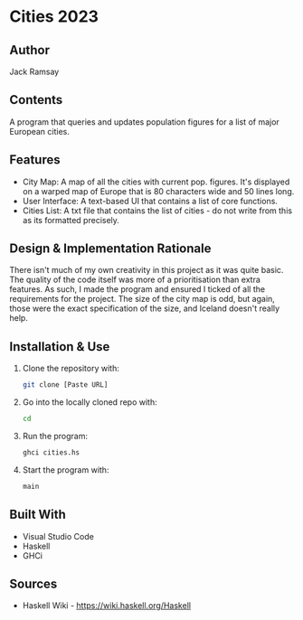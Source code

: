 # Cities 2023

## Author
   Jack Ramsay

## Contents
   A program that queries and updates population figures for a list of major European cities.

## Features
   * City Map:
      A map of all the cities with current pop. figures. It's displayed on a warped map of Europe that is 80 characters wide and 50 lines long.
   * User Interface:
      A text-based UI that contains a list of core functions.
   * Cities List:
      A txt file that contains the list of cities - do not write from this as its formatted precisely.  

## Design & Implementation Rationale
   There isn't much of my own creativity in this project as it was quite basic. The quality of the code itself was more of a prioritisation than extra features. As such, I made the program and ensured I ticked of all the requirements for the project. The size of the city map is odd, but again, those were the exact specification of the size, and Iceland doesn't really help.
 
## Installation & Use
1. Clone the repository with:
   ```bash
   git clone [Paste URL]
   ```
2. Go into the locally cloned repo with:
   ```bash
   cd 
   ```
3. Run the program:
   ```bash
   ghci cities.hs
   ```
4. Start the program with:
   ```bash
   main
   ```

## Built With
   * Visual Studio Code
   * Haskell
   * GHCi

## Sources
   * Haskell Wiki - https://wiki.haskell.org/Haskell